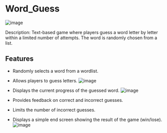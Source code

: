 # Word_Guess
 ![image](https://github.com/user-attachments/assets/d6fd9cd6-4051-4d66-95e4-a7ac84f37bc5)

Description: Text-based game where players guess a word letter by letter within a limited number of attempts. The word is randomly chosen from a list.

## Features

- Randomly selects a word from a  wordlist.

- Allows players to guess letters.
![image](https://github.com/user-attachments/assets/14107781-c2ac-4c18-820e-6277129f17c7)

- Displays the current progress of the guessed word.
  ![image](https://github.com/user-attachments/assets/91088780-7eb4-497e-8680-1ce814bbaf98)

- Provides feedback on correct and incorrect guesses.
- Limits the number of incorrect guesses.
- Displays a simple end screen showing the result of the game (win/lose).
 ![image](https://github.com/user-attachments/assets/4904b289-d7d5-436c-8b7c-549a4c0ab7e2)

